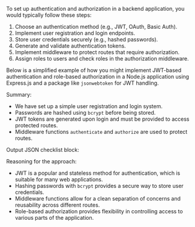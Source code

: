 To set up authentication and authorization in a backend application, you would typically follow these steps:

1. Choose an authentication method (e.g., JWT, OAuth, Basic Auth).
2. Implement user registration and login endpoints.
3. Store user credentials securely (e.g., hashed passwords).
4. Generate and validate authentication tokens.
5. Implement middleware to protect routes that require authorization.
6. Assign roles to users and check roles in the authorization middleware.

Below is a simplified example of how you might implement JWT-based authentication and role-based authorization in a Node.js application using Express.js and a package like `jsonwebtoken` for JWT handling.


Summary:
- We have set up a simple user registration and login system.
- Passwords are hashed using `bcrypt` before being stored.
- JWT tokens are generated upon login and must be provided to access protected routes.
- Middleware functions `authenticate` and `authorize` are used to protect routes.

Output JSON checklist block:


Reasoning for the approach:
- JWT is a popular and stateless method for authentication, which is suitable for many web applications.
- Hashing passwords with `bcrypt` provides a secure way to store user credentials.
- Middleware functions allow for a clean separation of concerns and reusability across different routes.
- Role-based authorization provides flexibility in controlling access to various parts of the application.